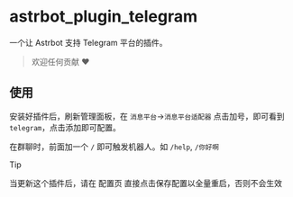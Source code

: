 # astrbot_plugin_telegram

一个让 Astrbot 支持 Telegram 平台的插件。

> 欢迎任何贡献 ❤️

## 使用

安装好插件后，刷新管理面板，在 `消息平台`->`消息平台适配器` 点击加号，即可看到 `telegram`，点击添加即可配置。

在群聊时，前面加一个 `/` 即可触发机器人。如 `/help`, `/你好啊`

> [!TIP]
> 当更新这个插件后，请在 配置页 直接点击保存配置以全量重启，否则不会生效
